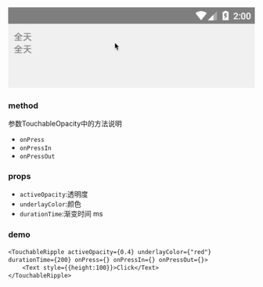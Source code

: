 
![](/demo.gif "Optional title")

### method
参数TouchableOpacity中的方法说明
- `onPress`
- `onPressIn`
- `onPressOut`

### props
- `activeOpacity`:透明度
- `underlayColor`:颜色
- `durationTime`:渐变时间 ms


### demo
```
<TouchableRipple activeOpacity={0.4} underlayColor={"red"} durationTime={200} onPress={} onPressIn={} onPressOut={}>
    <Text style={{height:100}}>Click</Text>
</TouchableRipple>
```
